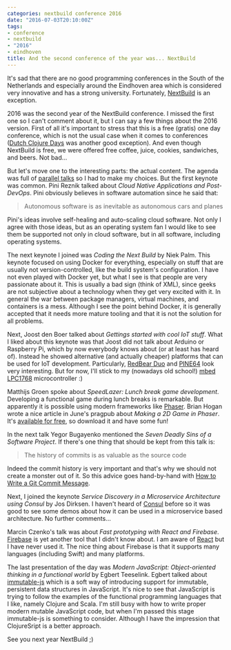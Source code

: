 ```yaml
---
categories: nextbuild conference 2016
date: "2016-07-03T20:10:00Z"
tags:
- conference
- nextbuild
- "2016"
- eindhoven
title: And the second conference of the year was... NextBuild
---
```

It's sad that there are no good programming conferences in the South of the Netherlands and especially around the Eindhoven
area which is considered very innovative and has a strong university. Fortunately, [NextBuild][nextbuild] is an exception.

[nextbuild]: http://nextbuild.nl

2016 was the second year of the NextBuild conference. I missed the first one so I can't comment about it, but I can say a few
things about the 2016 version. First of all it's important to stress that this is a free (gratis) one day conference, which is
not the usual case when it comes to conferences ([Dutch Clojure Days][dcd] was another good exception). And even though NextBuild is free, 
we were offered free coffee, juice, cookies, sandwiches, and beers. Not bad...

[dcd]: {{site.url}}/2016/05/21/and-first-conference-of-year-was-dutch.html

But let's move one to the interesting parts: the actual content. The agenda was full of [parallel talks][talks] so I had to make my 
choices. But the first keynote was common. Pini Reznik talked about *Cloud Native Applications and Post-DevOps*. Pini obviously believes in
software automation since he said that:

> Autonomous software is as inevitable as autonomous cars and planes

[talks]: http://nextbuild.nl/agenda/

Pini's ideas involve self-healing and auto-scaling cloud software. Not only I agree with those ideas, but as an operating system fan I would
like to see them be supported not only in cloud software, but in all software, including operating systems.

The next keynote I joined was *Coding the Next Build* by Niek Palm. This keynote focused on using Docker for everything, especially on stuff that
are usually not version-controlled, like the build system's configuration. I have not even played with Docker yet, but what I see is that people are
very passionate about it. This is usually a bad sign (think of XML), since geeks are not subjective about a technology when they get very
excited with it. In general the war between package managers, virtual machines, and containers is a mess. Although I see the point behind Docker, it is 
generally accepted that it needs more mature tooling and that it is not the solution for all problems.

Next, Joost den Boer talked about *Gettings started with cool IoT stuff*. What I liked about this keynote was that Joost did not talk about Arduino or
Raspberry Pi, which by now everybody knows about (or at least has heard of). Instead he showed alternative (and actually cheaper) platforms that can be
used for IoT development. Particularly, [RedBear Duo][redbear] and [PINE64][pine] look very interesting. But for now, I'll stick to my (nowadays old
school!) [mbed LPC1768][mbed] microcontroller :)

[redbear]: https://github.com/redbear/Duo
[pine]: http://pine64.com
[mbed]: https://developer.mbed.org/platforms/mbed-LPC1768/

Matthijs Groen spoke about *SpeedLazer: Lunch break game development*. Developing a functional game during lunch breaks is remarkable. But apparently it
is possible using modern frameworks like [Phaser][phaser]. Brian Hogan wrote a nice article in June's pragpub about *Making a 2D Game in Phaser*. It's
[available for free][hogan], so download it and have some fun!

[phaser]: http://phaser.io
[hogan]: http://theprosegarden.com/wp-content/uploads/2013/09/Hogan.pdf

In the next talk Yegor Bugayenko mentioned the *Seven Deadly Sins of a Software Project*. If there's one thing that should be kept from this talk is:

> The history of commits is as valuable as the source code

Indeed the commit history is very important and that's why we should not create a monster out of it. So this advice goes hand-by-hand with [How to Write
a Git Commit Message][git].

[git]: http://chris.beams.io/posts/git-commit/

Next, I joined the keynote *Service Discovery in a Microservice Architecture using Consul* by Jos Dirksen. I haven't heard of [Consul][consul] before so it was 
good to see some demos about how it can be used in a microservice based architecture. No further comments...

[consul]: https://www.consul.io

Marcin Czenko's talk was about *Fast prototyping with React and Firebase*. [Firebase][firebase] is yet another tool that I didn't know about. I am aware of 
[React][react] but I have never used it. The nice thing about Firebase is that it supports many languages (including Swift) and many platforms.

[firebase]: https://firebase.google.com
[react]: https://facebook.github.io/react/

The last presentation of the day was *Modern JavaScript: Object-oriented thinking in a functional world* by Egbert Teeselink. Egbert talked about 
[immutable-js][immutable] which is a soft way of introducing support for immutable, persistent data structures in JavaScript. It's nice to see that
JavaScript is trying to follow the examples of the functional programming languages that I like, namely Clojure and Scala. I'm still busy with how 
to write proper modern mutable JavaScript code, but when I'm passed this stage immutable-js is something to consider. Although I have the impression that ClojureSript 
is a better approach.

[immutable]: https://github.com/facebook/immutable-js

See you next year NextBuild ;)